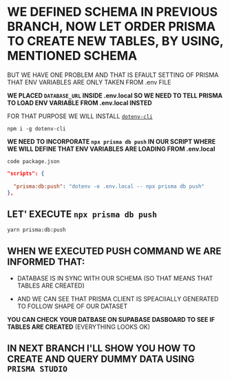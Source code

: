 # WE DEFINED SCHEMA IN PREVIOUS BRANCH, NOW LET ORDER PRISMA TO CREATE NEW TABLES, BY USING, MENTIONED SCHEMA

BUT WE HAVE ONE PROBLEM AND THAT IS EFAULT SETTING OF PRISMA THAT ENV VARIABLES ARE ONLY TAKEN FROM .env FILE

**WE PLACED `DATABASE_URL` INSIDE .env.local SO WE NEED TO TELL PRISMA TO LOAD ENV VARIABLE FROM .env.local INSTED**

FOR THAT PURPOSE WE WILL INSTALL [`dotenv-cli`](https://www.npmjs.com/package/dotenv-cli)

```
npm i -g dotenv-cli
```

**WE NEED TO INCORPORATE `npx prisma db push` IN OUR SCRIPT WHERE WE WILL DEFINE THAT ENV VARIABLES ARE LOADING FROM .env.local**

```
code package.json
```

```json
"scripts": {
    
  "prisma:db:push": "dotenv -e .env.local -- npx prisma db push"
},
```

## LET' EXECUTE `npx prisma db push`

```
yarn prisma:db:push
```

## WHEN WE EXECUTED PUSH COMMAND WE ARE INFORMED THAT:

- DATABASE IS IN SYNC WITH OUR SCHEMA (SO THAT MEANS THAT TABLES ARE CREATED)

- AND WE CAN SEE THAT PRISMA CLIENT IS SPEACIIALLY GENERATED TO FOLLOW SHAPE OF OUR DATASET

**YOU CAN CHECK YOUR DATBASE ON SUPABASE DASBOARD TO SEE IF TABLES ARE CREATED** (EVERYTHING LOOKS OK)

## IN NEXT BRANCH I'LL SHOW YOU HOW TO CREATE AND QUERY DUMMY DATA USING `PRISMA STUDIO`

<!--  -->
<!--  -->
<!--  -->
<!--  -->
<!--  -->
<!--  -->
